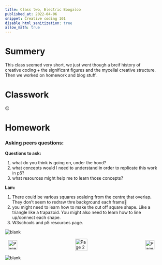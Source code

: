 ```yaml
---
title: Class two, Electric Boogaloo
published_at: 2022-04-06
snippet: Creative coding 101
disable_html_sanitization: true
allow_math: true
---
```


# Summery
This class seemed very short, we just went though a breif history of creative coding + the significant figures and the mycelial creative structure. Then we worked on homework and blog stuff.

# Classwork
😐

# Homework
### Asking peers questions:
**Questions to ask:**
1. what do you think is going on, under the hood?
2. what concepts would I need to understand in order to replicate this work in p5?
3. what resources might help me to learn those concepts?

**Lam:**
1. There could be various squares scaleing from the centre that overlap. They don't seem to redraw thre background each frame🤔
2. you might need to learn how to make the cut off square shape. Like a triangle like a trapazoid. You might also need to learn how to line up/connect each shape.
3. W3schools and p5 resources page.


![blank](/Images/w1/blankpng.png)

<style>
.container {
    display: flex;
    justify-content: space-between;
    align-items: center;
    padding: 0 10px; /* Optional: Add some padding if needed */
}

.button {
    display: flex;
    align-items: center;
    /* Add additional styling for buttons if needed */
}

.button img {
    display: block;
}
</style>


<body>
    <div class="container">
        <a>
            <img id= "back_id" src="/Images/Buttons/Back.png" width="30" height="30" alt="Page 1">
        </a>
        <a href="/" class="button middle">
            <img id= "home_id" src="/Images/Buttons/Home.png" width="40" height="40" alt="Page 2">
        </a>
        <a href="/02-downloading-reaper" class="button right">
            <img id= "next_id" src="/Images/Buttons/Forward.png" width="30" height="30" alt="Page 3">
        </a>
    </div>
</body>

![blank](/Images/w1/blankpng.png)
